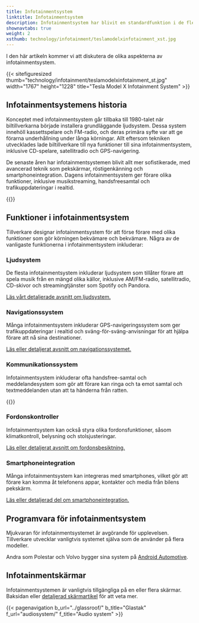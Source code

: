 ```yaml
---
title: Infotainmentsystem
linktitle: Infotainmentsystem
description: Infotainmentsystem har blivit en standardfunktion i de flesta moderna bilar. De kombinerar underhållnings- och informationsfunktioner, vilket ger förarna tillgång till musik, navigation, kommunikation och fordonskontroller.
shownavtabs: true
weight: 2
xsthumb: technology/infotainment/teslamodelxinfotainment_xst.jpg
---
```

<!-- markdownlint-disable MD033 -->
 I den här artikeln kommer vi att diskutera de olika aspekterna av infotainmentsystem.

   {{< sitefiguresized thumb="technology/infotainment/teslamodelxinfotainment_st.jpg" width="1767" height="1228" title="Tesla Model X Infotainment System" >}}


## Infotainmentsystemens historia

Konceptet med infotainmentsystem går tillbaka till 1980-talet när biltillverkarna började installera grundläggande ljudsystem. Dessa system innehöll kassettspelare och FM-radio, och deras primära syfte var att ge förarna underhållning under långa körningar. Allt eftersom tekniken utvecklades lade biltillverkare till nya funktioner till sina infotainmentsystem, inklusive CD-spelare, satellitradio och GPS-navigering.

De senaste åren har infotainmentsystemen blivit allt mer sofistikerade, med avancerad teknik som pekskärmar, röstigenkänning och smartphoneintegration. Dagens infotainmentsystem ger förare olika funktioner, inklusive musikstreaming, handsfreesamtal och trafikuppdateringar i realtid.

{{<evkxdisplayaddarticle />}}

## Funktioner i infotainmentsystem

Tillverkare designar infotainmentsystem för att förse förare med olika funktioner som gör körningen bekvämare och bekvämare. Några av de vanligaste funktionerna i infotainmentsystem inkluderar:

### Ljudsystem

De flesta infotainmentsystem inkluderar ljudsystem som tillåter förare att spela musik från en mängd olika källor, inklusive AM/FM-radio, satellitradio, CD-skivor och streamingtjänster som Spotify och Pandora.

[Läs vårt detaljerade avsnitt om ljudsystem.](ljudsystem)

### Navigationssystem

Många infotainmentsystem inkluderar GPS-navigeringssystem som ger trafikuppdateringar i realtid och sväng-för-sväng-anvisningar för att hjälpa förare att nå sina destinationer.

[Läs eller detaljerat avsnitt om navigationssystemet.](navigering)

### Kommunikationssystem

Infotainmentsystem inkluderar ofta handsfree-samtal och meddelandesystem som gör att förare kan ringa och ta emot samtal och textmeddelanden utan att ta händerna från ratten.

{{<evkxdisplayaddarticle />}}

### Fordonskontroller

Infotainmentsystem kan också styra olika fordonsfunktioner, såsom klimatkontroll, belysning och stolsjusteringar.

[Läs eller detaljerat avsnitt om fordonsbesiktning.](fordonsbesiktning)

### Smartphoneintegration

Många infotainmentsystem kan integreras med smartphones, vilket gör att förare kan komma åt telefonens appar, kontakter och media från bilens pekskärm.

[Läs eller detaljerad del om smartphoneintegration.](smartphoneintegration)

## Programvara för infotainmentsystem

Mjukvaran för infotainmentsystemet är avgörande för upplevelsen. Tillverkare utvecklar vanligtvis systemet själva som de använder på flera modeller.

Andra som Polestar och Volvo bygger sina system på [Android Automotive](https://source.android.com/docs/devices/automotive/start/what_automotive).

## Infotainmentskärmar

Infotainmentsystemen är vanligtvis tillgängliga på en eller flera skärmar. Baksidan eller [detaljerad skärmartikel](../userinterface/screens/) för att veta mer.

{{< pagenavigation b_url="../glassroof/" b_title="Glastak" f_url="audiosystem/" f_title="Audio system" >}}